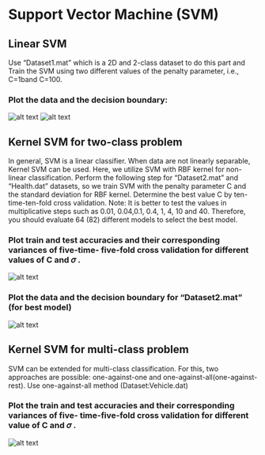 # Support Vector Machine (SVM)

## Linear SVM
Use “Dataset1.mat” which is a 2D and 2-class dataset to do this part and Train the SVM using two different values of the penalty parameter, i.e., C=1band C=100.

### Plot the data and the decision boundary:

![alt text](https://github.com/Ghafarian-code/SVM/blob/master/images/dataset1/Figure_2.png)
![alt text](https://github.com/Ghafarian-code/SVM/blob/master/images/dataset1/Figure_4.png)


## Kernel SVM for two-class problem 
In general, SVM is a linear classifier. When data are not linearly separable, Kernel SVM can be used. Here, we utilize SVM with RBF kernel for non-linear classification. Perform the
following step for “Dataset2.mat” and “Health.dat” datasets, so we train SVM with the penalty parameter C and the standard deviation for RBF kernel. Determine the best value C by ten-time-ten-fold cross validation.
Note: It is better to test the values in multiplicative steps such as 0.01, 0.04,0.1, 0.4, 1, 4, 10 and 40. Therefore, you should evaluate 64 (82) different models to select the best model.

### Plot train and test accuracies and their corresponding variances of five-time- five-fold cross validation for different values of C and 𝜎 .
![alt text](https://github.com/Ghafarian-code/SVM/blob/master/images/dataset1/Figure_4.png)

### Plot the data and the decision boundary for “Dataset2.mat” (for best model)
![alt text](https://github.com/Ghafarian-code/SVM/blob/master/images/dataset1/Figure_4.png)

## Kernel SVM for multi-class problem
SVM can be extended for multi-class classification. For this, two approaches are possible: one-against-one and one-against-all(one-against-rest). Use one-against-all method (Dataset:Vehicle.dat)
### Plot the train and test accuracies and their corresponding variances of five- time-five-fold cross validation for different value of C and 𝜎 .
![alt text](https://github.com/Ghafarian-code/SVM/blob/master/images/dataset1/Figure_4.png)
